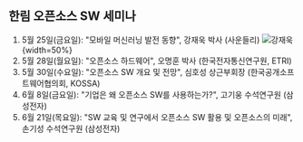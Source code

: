 ## 한림 오픈소스 SW 세미나

1. 5월 25일(금요일): "모바일 머신러닝 발전 동향", 강재욱 박사 (사운들리) 
![강재욱](https://github.com/Hallym-OpenSourceSW/Hallym-OpenSourceSW.github.io/blob/master/img/dr_kang.jpg){width=50%}
2. 5월 28일(월요일): "오픈소스 하드웨어", 오명훈 박사 (한국전자통신연구원, ETRI) 
3. 5월 30일(수요일): "오픈소스 SW 개요 및 전망", 심호성 상근부회장 (한국공개소프트웨어협의회, KOSSA) 
4. 6월 8일(금요일): "기업은 왜 오픈소스 SW를 사용하는가?", 고기웅 수석연구원 (삼성전자)
5. 6월 21일(목요일): "SW 교육 및 연구에서 오픈소스 SW 활용 및 오픈소스의 미래", 손기성 수석연구원 (삼성전자)
